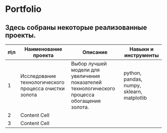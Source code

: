 # Portfolio
## Здесь собраны некоторые реализованные проекты.

| п\п  | Наименование проекта | Описание | Навыки и инструменты |
| --- | --- | --- | --- |
| 1 | Исследование технологического процесса очистки золота  | Выбор лучшей модели для увеличения показателей технологического процесса обогащения золота. | python, pandas, numpy, sklearn, matplotlib |
| 2 | Content Cell  |
| 3 | Content Cell  |

